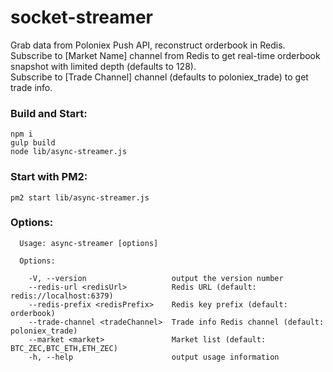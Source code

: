 # socket-streamer
Grab data from Poloniex Push API, reconstruct orderbook in Redis.  
Subscribe to [Market Name] channel from Redis to get real-time orderbook snapshot with limited depth (defaults to 128).  
Subscribe to [Trade Channel] channel (defaults to poloniex_trade) to get trade info.
### Build and Start:
```
npm i
gulp build
node lib/async-streamer.js
```
### Start with PM2:
```
pm2 start lib/async-streamer.js
```
### Options:
```
  Usage: async-streamer [options]

  Options:

    -V, --version                   output the version number
    --redis-url <redisUrl>          Redis URL (default: redis://localhost:6379)
    --redis-prefix <redisPrefix>    Redis key prefix (default: orderbook)
    --trade-channel <tradeChannel>  Trade info Redis channel (default: poloniex_trade)
    --market <market>               Market list (default: BTC_ZEC,BTC_ETH,ETH_ZEC)
    -h, --help                      output usage information
```
